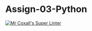# Assign-03-Python
[![Mr Coxall's Super Linter](https://github.com/ICS3U-C-Programming-Serge-H/Assign-03-Python/workflows/Mr%20Coxall's%20Super%20Linter/badge.svg)](https://github.com/ICS3U-C-Programming-Serge-H/Assign-03-Python/actions/)
